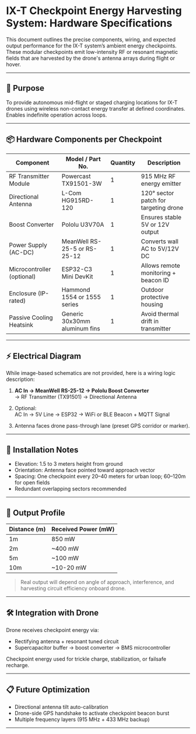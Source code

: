 # IX-T Checkpoint Energy Harvesting System: Hardware Specifications

This document outlines the precise components, wiring, and expected output performance for the IX-T system’s ambient energy checkpoints. These modular checkpoints emit low-intensity RF or resonant magnetic fields that are harvested by the drone's antenna arrays during flight or hover.

---

## 🧩 Purpose

To provide autonomous mid-flight or staged charging locations for IX-T drones using wireless non-contact energy transfer at defined coordinates. Enables indefinite operation across loops.

---

## 📦 Hardware Components per Checkpoint

| Component                       | Model / Part No.                    | Quantity | Description                              |
|-------------------------------|-------------------------------------|----------|------------------------------------------|
| RF Transmitter Module         | Powercast TX91501-3W                | 1        | 915 MHz RF energy emitter                |
| Directional Antenna           | L-Com HG915RD-120                   | 1        | 120° sector patch for targeting drone    |
| Boost Converter               | Pololu U3V70A                       | 1        | Ensures stable 5V or 12V output          |
| Power Supply (AC-DC)          | MeanWell RS-25-5 or RS-25-12        | 1        | Converts wall AC to 5V/12V DC            |
| Microcontroller (optional)    | ESP32-C3 Mini DevKit                | 1        | Allows remote monitoring + beacon ID     |
| Enclosure (IP-rated)          | Hammond 1554 or 1555 series         | 1        | Outdoor protective housing               |
| Passive Cooling Heatsink      | Generic 30x30mm aluminum fins       | 1        | Avoid thermal drift in transmitter       |

---

## ⚡ Electrical Diagram

While image-based schematics are not provided, here is a wiring logic description:

1. **AC In → MeanWell RS-25-12 → Pololu Boost Converter**  
   → RF Transmitter (TX91501) → Directional Antenna

2. Optional:  
   AC In → 5V Line → ESP32 → WiFi or BLE Beacon + MQTT Signal

3. Antenna faces drone pass-through lane (preset GPS corridor or marker).

---

## 📐 Installation Notes

- Elevation: 1.5 to 3 meters height from ground  
- Orientation: Antenna face pointed toward approach vector  
- Spacing: One checkpoint every 20–40 meters for urban loop; 60–120m for open fields  
- Redundant overlapping sectors recommended

---

## 🔋 Output Profile

| Distance (m) | Received Power (mW) |
|--------------|----------------------|
| 1m           | 850 mW               |
| 2m           | ~400 mW              |
| 5m           | ~100 mW              |
| 10m          | ~10-20 mW            |

> Real output will depend on angle of approach, interference, and harvesting circuit efficiency onboard drone.

---

## 🛠 Integration with Drone

Drone receives checkpoint energy via:

- Rectifying antenna + resonant tuned circuit  
- Supercapacitor buffer → boost converter → BMS microcontroller

Checkpoint energy used for trickle charge, stabilization, or failsafe recharge.

---

## 📋 Future Optimization

- Directional antenna tilt auto-calibration  
- Drone-side GPS handshake to activate checkpoint beacon burst  
- Multiple frequency layers (915 MHz + 433 MHz backup)

---

